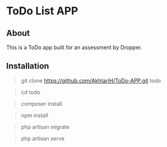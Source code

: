 # ToDo List APP

## About

This is a ToDo app built for an assessment by Dropper.

## Installation

> git clone https://github.com/AkhtariH/ToDo-APP.git todo

> cd todo

> composer install

> npm install

> php artisan migrate

> php artisan serve
